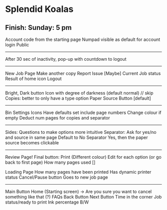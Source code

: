 # Splendid Koalas
## Finish: Sunday: 5 pm 

Account code from the starting page 
Numpad visible as default for account login 
Public
________________________
After 30 sec of inactivity, pop-up with countdown to logout
________________________
New Job Page
Make another copy
Report Issue
[Maybe] Current Job status
Result of home icon
Logout
________________________
Bright, Dark button Icon with degree of darkness  (default normal) // skip
Copies: better to only have a type option 
Paper Source Button [default]
________________________
Bin Settings Icons
Have defaults set
include page numbers
Change colour if empty
Deduct num pages for copies and separator
________________________
Sides: Questions to make options more intuitive 
Separator: Ask for yes/no and source in same page 
Default to No Separator
Yes, then the paper source becomes clickable 
________________________
Review Page!
Final button: Print (Different colour)
Edit for each option (or go back to first page)
How many pages used []

Loading Page
How many pages have been printed
Has dynamic printer status
Cancel/Pause button 
Goes to new job page
________________________
Main Button
Home (Starting screen) -> Are you sure you want to cancel something like that 
(?) FAQs
Back Button
Next Button
Time in the corner
Job status/ready to print
Ink percentage B/W



